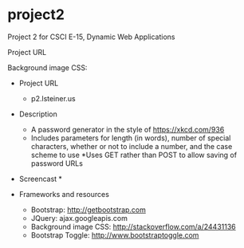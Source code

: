 # project2
Project 2 for CSCI E-15, Dynamic Web Applications

Project URL

Background image CSS:


* Project URL
  * p2.lsteiner.us
* Description
  * A password generator in the style of https://xkcd.com/936
  * Includes parameters for length (in words), number of special characters, whether or not to include a number, and the case scheme to use
  *Uses GET rather than POST to allow saving of password URLs
* Screencast
  * 

* Frameworks and resources
  * Bootstrap: http://getbootstrap.com
  * JQuery: ajax.googleapis.com
  * Background image CSS: http://stackoverflow.com/a/24431136
  * Bootstrap Toggle: http://www.bootstraptoggle.com